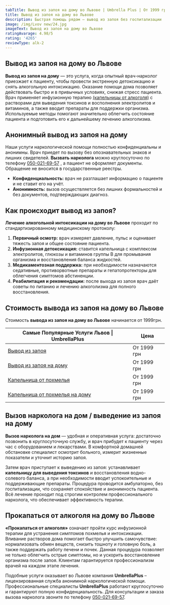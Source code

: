 ```yaml
---
tabTitle: Вывод из запоя на дому во Львове | Umbrella Plus | От 1999 грн
title: Вывод из запоя на дому во Львове
description: Быстрая помощь рядом — вывод из запоя без госпитализации
image: /img/Lvov new/24.jpg
imageText: Вывод из запоя на дому во Львове
ratingAvarage: 4.98/5
rating: '4265'
reviewType: alk-2
---
```


## Вывод из запоя на дому во Львове

**Вывод из запоя на дому** — это услуга, когда опытный врач-нарколог приезжает к пациенту, чтобы провести экстренную детоксикацию и снять алкогольную интоксикацию. Оказание помощи дома позволяет действовать быстро и в привычных условиях, снижая стресс пациента. Врач применяет инфузионную терапию [(капельницы от алкоголя)](https://umbrella-plus.com.ua/lviv/kapelnica_ot_alkogola_v-lvov/) с растворами для выведения токсинов и восполнения электролитов и витаминов, а также вводит препараты для поддержки организма. Используемые методы помогают значительно облегчить состояние пациента и подготовить его к дальнейшему лечению алкоголизма.

## Анонимный вывод из запоя на дому

Наши услуги наркологической помощи полностью конфиденциальны и анонимны. Врач приедет по вызову без опознавательных знаков и лишних свидетелей. **Вызвать нарколога** можно круглосуточно по телефону [050-021-69-57](tel:0500216957) , а пациент не оформляет документы. Обращение не вносится в государственные реестры.

* **Конфиденциальность:** врач не разглашает информацию о пациенте и не ставит его на учёт.
* **Анонимность:** вызов осуществляется без лишних формальностей и без документов, подтверждающих диагноз.

## Как происходит вывод из запоя?

**Лечение алкогольной интоксикации на дому во Львове** проходит по стандартизированному медицинскому протоколу:

1. **Первичный осмотр:** врач измеряет давление, пульс и оценивает тяжесть запоя и общее состояние пациента.
2. **Инфузионная детоксикация:** ставится капельница с комплексом электролитов, глюкозы и витаминов группы B для промывания организма и восстановления баланса жидкостей.
3. **Медикаментозная поддержка:** при необходимости назначаются седативные, противорвотные препараты и гепатопротекторы для облегчения симптомов абстиненции.
4. **Реабилитация и рекомендации:** после выхода из запоя врач даёт советы по питанию и лечению алкоголизма для полного восстановления.

## Стоимость вывода из запоя на дому во Львове

Стоимость **вывода из запоя на дому во Львове** начинается от 1999грн.

| Самые Популярные Услуги Львов \| UmbrellaPlus                        | Цена        |
| -------------------------------------------------------------------- | ----------- |
| [Вывод из запоя](vivod-iz-zapoia-lvov)                               | От 1999 грн |
| [Вывод из запоя на дому](Vivod-iz-zapoia-na-domy-lvov)               | От 1999 грн |
| [Капельница от похмелья](Kapelnica_ot_alkogola_v-lvov)               | От 1999 грн |
| [Капельница от похмелья на дому](Kapelnica_ot_alkogola_na-domy-lvov) | От 1999 грн |

## Вызов нарколога на дом / выведение из запоя на дому

**Вызов нарколога на дом** — удобная и оперативная услуга: достаточно позвонить в круглосуточную службу, и врач прибудет к пациенту через час с оборудованием и лекарствами. В комфортной домашней обстановке специалист осмотрит больного, измерит жизненные показатели и уточнит историю запоя.

Затем врач приступает к выведению из запоя: устанавливает **капельницу для выведения токсинов** и восстановления водно-солевого баланса, а при необходимости вводит успокоительные и поддерживающие препараты. Процедура проводится амбулаторно, без госпитализации, что сохраняет спокойствие и анонимность пациента. Всё лечение проходит под строгим контролем профессионального нарколога, что обеспечивает эффективность терапии.

## Прокапаться от алкоголя на дому во Львове

**«Прокапаться от алкоголя»** означает пройти курс инфузионной терапии для устранения симптомов похмелья и интоксикации. Вливание растворов дома помогает быстро улучшить самочувствие: нормализовать обмен веществ, снизить тошноту и головную боль, а также поддержать работу печени и почек. Данная процедура позволяет не только облегчить острые симптомы, но и ускорить восстановление организма после запоя. Клиентам гарантируется профессионализм врачей на каждом этапе лечения.

Подобные услуги оказывает во Львове компания **UmbrellaPlus** – лицензированная служба анонимной наркологической помощи. Профессиональные специалисты **UmbrellaPlus** работают круглосуточно и гарантируют полную конфиденциальность. Для консультации и заказа вызова нарколога звоните по телефону [050-021-69-57](tel:0500216957).
